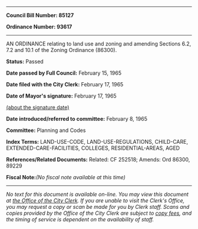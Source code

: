 

********

**Council Bill Number: 85127**
   
**Ordinance Number: 93617**
********

 AN ORDINANCE relating to land use and zoning and amending Sections 6.2, 7.2 and 10.1 of the Zoning Ordinance (86300).

**Status:** Passed
   
**Date passed by Full Council:** February 15, 1965
   
**Date filed with the City Clerk:** February 17, 1965
   
**Date of Mayor's signature:** February 17, 1965
   
[(about the signature date)](/~public/approvaldate.htm)
   
   
   
**Date introduced/referred to committee:** February 8, 1965
   
**Committee:** Planning and Codes
   
   
**Index Terms:** LAND-USE-CODE, LAND-USE-REGULATIONS, CHILD-CARE, EXTENDED-CARE-FACILITIES, COLLEGES, RESIDENTIAL-AREAS, AGED

**References/Related Documents:** Related: CF 252518; Amends: Ord 86300, 89229

**Fiscal Note:**_(No fiscal note available at this time)_
********

_No text for this document is available on-line. You may view this document at [the Office of the City Clerk](http://www.seattle.gov/leg/clerk/contactUs.htm). If you are unable to visit the Clerk's Office, you may request a copy or scan be made for you by Clerk staff. Scans and copies provided by the Office of the City Clerk are subject to [copy fees](http://clerk.seattle.gov/~public/clerkfees.htm), and the timing of service is dependent on the availability of staff._

